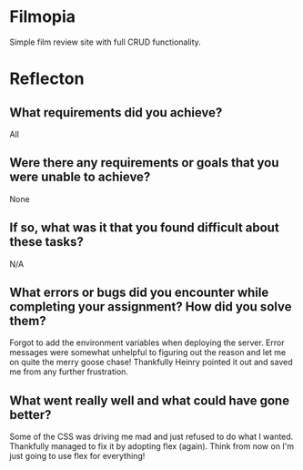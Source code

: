 # Filmopia

Simple film review site with full CRUD functionality.

# Reflecton

## What requirements did you achieve?

All

## Were there any requirements or goals that you were unable to achieve?

None

## If so, what was it that you found difficult about these tasks?

N/A

## What errors or bugs did you encounter while completing your assignment? How did you solve them?

Forgot to add the environment variables when deploying the server. Error messages were somewhat unhelpful to figuring out the reason and let me on quite the merry goose chase! Thankfully Heinry pointed it out and saved me from any further frustration.

## What went really well and what could have gone better?

Some of the CSS was driving me mad and just refused to do what I wanted. Thankfully managed to fix it by adopting flex (again). Think from now on I'm just going to use flex for everything!
